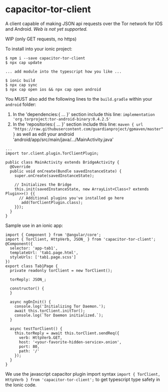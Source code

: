 # capacitor-tor-client
A client capable of making JSON api requests over the Tor network for IOS and Android. *Web is not yet supported.*

WIP (only GET requests, no https)

To install into your ionic project: 
```
$ npm i --save capacitor-tor-client
$ npx cap update

... add module into the typescript how you like ...

$ ionic build
$ npx cap sync
$ npx cap open ios && npx cap open android
```

You MUST also add the following lines to the `build.gradle` within your `android` folder:
1. In the 'dependencies:{ ... }' section include this line: `implementation 'org.torproject:tor-android-binary:0.4.2.5'`
1. In the 'repositories:{ ... }' section include this line: `maven { url "https://raw.githubusercontent.com/guardianproject/gpmaven/master" }`
as well as edit your android 'android/app/src/main/java/.../MainActivity.java'

```
...
import tor.client.plugin.TorClientPlugin;

public class MainActivity extends BridgeActivity {
  @Override
  public void onCreate(Bundle savedInstanceState) {
    super.onCreate(savedInstanceState);

    // Initializes the Bridge
    this.init(savedInstanceState, new ArrayList<Class<? extends Plugin>>() {{
      // Additional plugins you've installed go here
       add(TorClientPlugin.class);
    }});
  }
}

```

Sample use in an ionic app:

```
import { Component } from '@angular/core';
import { TorClient, HttpVerb, JSON_ } from 'capacitor-tor-client';
@Component({
  selector: 'app-tab1',
  templateUrl: 'tab1.page.html',
  styleUrls: ['tab1.page.scss']
})
export class Tab1Page {
  private readonly torClient = new TorClient();

  torReply: JSON_;

  constructor() {
  }

  async ngOnInit() {
    console.log('Initializing Tor Daemon.');
    await this.torClient.initTor();
    console.log(`Tor Daemon initialized.`);
  }

  async testTorClient() {
    this.torReply = await this.torClient.sendReq({
      verb: HttpVerb.GET,
      host: '<your-favorite-hidden-service>.onion',
      port: 80,
      path: '/'
    });
  }
}
```

We use the javascript capacitor plugin import syntax `import { TorClient, HttpVerb } from 'capacitor-tor-client';` to get typescript type safety in the Ionic code. 
